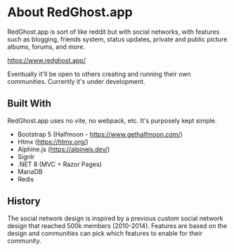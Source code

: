 # About RedGhost.app

RedGhost.app is sort of like reddit but with social networks, with features such as blogging, friends system, status updates, private and public picture albums, forums, and more.

https://www.redghost.app/

Eventually it'll be open to others creating and running their own communities. Currently it's under development.

## Built With

RedGhost.app uses no vite, no webpack, etc. It's purposely kept simple.

- Bootstrap 5 (Halfmoon - https://www.gethalfmoon.com/)
- Htmx (https://htmx.org/)
- Alphine.js (https://alpinejs.dev/)
- Signlr
- .NET 8 (MVC + Razor Pages)
- MariaDB
- Redis

## History

The social network design is inspired by a previous custom social network design that reached 500k members (2010-2014). Features are based on the design and communities can pick which features to enable for their community.
